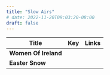 ```yaml
---
title: "Slow Airs"
# date: 2022-11-20T09:03:20-08:00
draft: false
---
```


| Title                               | Key | Links                     |
|-------------------------------------|-----|---------------------------|
| **Women Of Ireland**                |     |                           |
| **Easter Snow**                     |     |                           |



